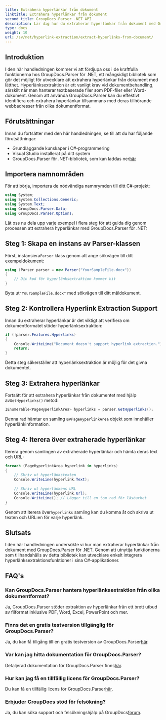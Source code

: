 ```yaml
---
title: Extrahera hyperlänkar från dokument
linktitle: Extrahera hyperlänkar från dokument
second_title: GroupDocs.Parser .NET API
description: Lär dig hur du extraherar hyperlänkar från dokument med GroupDocs.Parser för .NET. Förbättra dina C#-applikationer med denna enkla guide.
type: docs
weight: 10
url: /sv/net/hyperlink-extraction/extract-hyperlinks-from-document/
---
```

## Introduktion
I den här handledningen kommer vi att fördjupa oss i de kraftfulla funktionerna hos GroupDocs.Parser för .NET, ett mångsidigt bibliotek som gör det möjligt för utvecklare att extrahera hyperlänkar från dokument med lätthet. Hyperlänksextraktion är ett vanligt krav vid dokumentbehandling, särskilt när man hanterar textbaserade filer som PDF-filer eller Word-dokument. Genom att använda GroupDocs.Parser kan du effektivt identifiera och extrahera hyperlänkar tillsammans med deras tillhörande webbadresser från olika dokumentformat.
## Förutsättningar
Innan du fortsätter med den här handledningen, se till att du har följande förutsättningar:
- Grundläggande kunskaper i C#-programmering
- Visual Studio installerat på ditt system
-  GroupDocs.Parser för .NET-bibliotek, som kan laddas ner[här](https://releases.groupdocs.com/parser/net/)
## Importera namnområden
För att börja, importera de nödvändiga namnrymden till ditt C#-projekt:
```csharp
using System;
using System.Collections.Generic;
using System.Text;
using GroupDocs.Parser.Data;
using GroupDocs.Parser.Options;
```

Låt oss nu dela upp varje exempel i flera steg för att guida dig genom processen att extrahera hyperlänkar med GroupDocs.Parser för .NET:
## Steg 1: Skapa en instans av Parser-klassen
 Först, instansiera`Parser` klass genom att ange sökvägen till ditt exempeldokument:
```csharp
using (Parser parser = new Parser("YourSampleFile.docx"))
{
    // Din kod för hyperlänksextraktion kommer hit
}
```
 Byta ut`"YourSampleFile.docx"` med sökvägen till ditt måldokument.
## Steg 2: Kontrollera Hyperlink Extraction Support
Innan du extraherar hyperlänkar är det viktigt att verifiera om dokumentformatet stöder hyperlänksextraktion:
```csharp
if (!parser.Features.Hyperlinks)
{
    Console.WriteLine("Document doesn't support hyperlink extraction.");
    return;
}
```
Detta steg säkerställer att hyperlänksextraktion är möjlig för det givna dokumentet.
## Steg 3: Extrahera hyperlänkar
 Fortsätt för att extrahera hyperlänkar från dokumentet med hjälp av`GetHyperlinks()` metod:
```csharp
IEnumerable<PageHyperlinkArea> hyperlinks = parser.GetHyperlinks();
```
 Denna rad hämtar en samling av`PageHyperlinkArea` objekt som innehåller hyperlänkinformation.
## Steg 4: Iterera över extraherade hyperlänkar
Iterera genom samlingen av extraherade hyperlänkar och hämta deras text och URL:
```csharp
foreach (PageHyperlinkArea hyperlink in hyperlinks)
{
    // Skriv ut hyperlänkstexten
    Console.WriteLine(hyperlink.Text);
    
    // Skriv ut hyperlänkens URL
    Console.WriteLine(hyperlink.Url);
    Console.WriteLine(); // Lägger till en tom rad för läsbarhet
}
```
Genom att iterera över`hyperlinks` samling kan du komma åt och skriva ut texten och URL:en för varje hyperlänk.
## Slutsats
I den här handledningen undersökte vi hur man extraherar hyperlänkar från dokument med GroupDocs.Parser för .NET. Genom att utnyttja funktionerna som tillhandahålls av detta bibliotek kan utvecklare enkelt integrera hyperlänksextraktionsfunktioner i sina C#-applikationer.

## FAQ's
### Kan GroupDocs.Parser hantera hyperlänksextraktion från olika dokumentformat?
Ja, GroupDocs.Parser stöder extraktion av hyperlänkar från ett brett utbud av filformat inklusive PDF, Word, Excel, PowerPoint och mer.
### Finns det en gratis testversion tillgänglig för GroupDocs.Parser?
 Ja, du kan få tillgång till en gratis testversion av GroupDocs.Parser[här](https://releases.groupdocs.com/).
### Var kan jag hitta dokumentation för GroupDocs.Parser?
 Detaljerad dokumentation för GroupDocs.Parser finns[här](https://reference.groupdocs.com/parser/net/).
### Hur kan jag få en tillfällig licens för GroupDocs.Parser?
 Du kan få en tillfällig licens för GroupDocs.Parser[här](https://purchase.groupdocs.com/temporary-license/).
### Erbjuder GroupDocs stöd för felsökning?
 Ja, du kan söka support och felsökningshjälp på GroupDocs[forum](https://forum.groupdocs.com/c/parser/17).